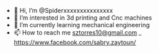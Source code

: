 - 👋 Hi, I’m @Spiderxxxxxxxxxxxxxxx
- 👀 I’m interested in 3d printing and Cnc machines 
- 🌱 I’m currently learning mechanical engineering 
- 📫 How to reach me sztorres10@gmail.com _ https://www.facebook.com/sabry.zaytoun/
